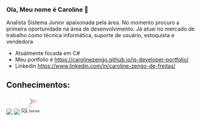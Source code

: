 ### Ola, Meu nome é Caroline 👋

Analista Sistema Junior apaixonada pela área. No momento procuro a primeira oportunidade na área de desenvolvimento. Já atuei no mercado de trabalho como técnica informática, suporte de usuário, estoquista e vendedora

* Atualmente focada em C#
* Meu portfolio é https://carolinezengo.github.io/js-developer-portfolio/
* Linkedin https://www.linkedin.com/in/caroline-zengo-de-freitas/



<h2> Conhecimentos:</h2>
  <div style="display: inline">
  <img width ='50' heigth='50' src="https://raw.githubusercontent.com/carolinezengo/js-developer-portfolio/main/data/imgs/js.png"/>
  <img width ='50' heigth='50' src="https://raw.githubusercontent.com/carolinezengo/js-developer-portfolio/main/data/imgs/csharp.png"/>
  <img width ='50' heigth='50' src="https://raw.githubusercontent.com/carolinezengo/js-developer-portfolio/main/data/imgs/sql-server.png"/>
  
    
  </div>
